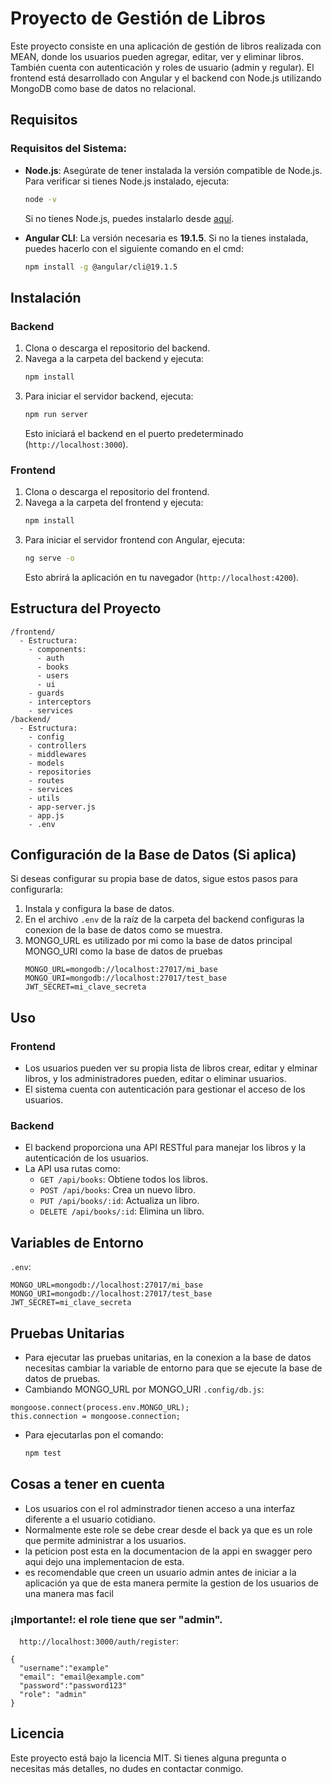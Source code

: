 # Proyecto de Gestión de Libros

Este proyecto consiste en una aplicación de gestión de libros realizada con MEAN, donde los usuarios pueden agregar, editar, ver y eliminar libros. También cuenta con autenticación y roles de usuario (admin y regular). El frontend está desarrollado con Angular y el backend con Node.js utilizando MongoDB como base de datos no relacional.

## Requisitos

### Requisitos del Sistema:
- **Node.js**: Asegúrate de tener instalada la versión compatible de Node.js. Para verificar si tienes Node.js instalado, ejecuta:
  ```bash
  node -v
  ```
  Si no tienes Node.js, puedes instalarlo desde [aquí](https://nodejs.org/).

- **Angular CLI**: La versión necesaria es **19.1.5**. Si no la tienes instalada, puedes hacerlo con el siguiente comando en el cmd:
  ```bash
  npm install -g @angular/cli@19.1.5
  ```

## Instalación

### Backend
1. Clona o descarga el repositorio del backend.
2. Navega a la carpeta del backend y ejecuta:
   ```bash
   npm install
   ```
3. Para iniciar el servidor backend, ejecuta:
   ```bash
   npm run server
   ```
   Esto iniciará el backend en el puerto predeterminado (`http://localhost:3000`).

### Frontend
1. Clona o descarga el repositorio del frontend.
2. Navega a la carpeta del frontend y ejecuta:
   ```bash
   npm install
   ```
3. Para iniciar el servidor frontend con Angular, ejecuta:
   ```bash
   ng serve -o
   ```
   Esto abrirá la aplicación en tu navegador (`http://localhost:4200`).

## Estructura del Proyecto

```plaintext
/frontend/
  - Estructura:
    - components:
      - auth
      - books
      - users
      - ui
    - guards
    - interceptors
    - services
/backend/
  - Estructura:
    - config
    - controllers
    - middlewares
    - models
    - repositories
    - routes
    - services
    - utils
    - app-server.js
    - app.js
    - .env
```

## Configuración de la Base de Datos (Si aplica)
Si deseas configurar su propia base de datos, sigue estos pasos para configurarla:

1. Instala y configura la base de datos.
2. En el archivo `.env` de la raíz de la carpeta del backend configuras la conexion de la base de datos como se muestra.
3. MONGO_URL es utilizado por mi como la base de datos principal MONGO_URI como la base de datos de pruebas
   ```text
   MONGO_URL=mongodb://localhost:27017/mi_base
   MONGO_URI=mongodb://localhost:27017/test_base
   JWT_SECRET=mi_clave_secreta
   ```

## Uso

### Frontend
- Los usuarios pueden ver su propia lista de libros crear, editar y elminar libros, y los administradores pueden, editar o eliminar usuarios.
- El sistema cuenta con autenticación para gestionar el acceso de los usuarios.

### Backend
- El backend proporciona una API RESTful para manejar los libros y la autenticación de los usuarios.
- La API usa rutas como:
  - `GET /api/books`: Obtiene todos los libros.
  - `POST /api/books`: Crea un nuevo libro.
  - `PUT /api/books/:id`: Actualiza un libro.
  - `DELETE /api/books/:id`: Elimina un libro.

## Variables de Entorno
 `.env`:
```text
MONGO_URL=mongodb://localhost:27017/mi_base
MONGO_URI=mongodb://localhost:27017/test_base
JWT_SECRET=mi_clave_secreta
```

## Pruebas Unitarias
- Para ejecutar las pruebas unitarias, en la conexion a la base de datos necesitas cambiar la variable de entorno para que se ejecute la base de datos de pruebas.
- Cambiando MONGO_URL por MONGO_URI
`.config/db.js`:
```text
mongoose.connect(process.env.MONGO_URL);
this.connection = mongoose.connection;
```
- Para ejecutarlas pon el comando:
  ```bash
  npm test
  ```
## Cosas a tener en cuenta
  - Los usuarios con el rol adminstrador tienen acceso a una interfaz diferente a el usuario cotidiano.
  - Normalmente este role se debe crear desde el back ya que es un role que permite administrar a los usuarios.
  - la peticion post esta en la documentacion de la appi en swagger pero aqui dejo una implementacion de esta.
  - es recomendable que creen un usuario admin antes de iniciar a la aplicación ya que de esta manera permite la gestion de los usuarios de una manera mas facil
### ¡Importante!: el role tiene que ser "admin".
 `  http://localhost:3000/auth/register`:
```text
{
  "username":"example"
  "email": "email@example.com"
  "password":"password123"
  "role": "admin"
}
```

## Licencia
Este proyecto está bajo la licencia MIT. Si tienes alguna pregunta o necesitas más detalles, no dudes en contactar conmigo.
